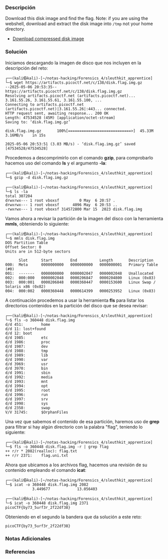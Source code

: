 ### Descripción
Download this disk image and find the flag. Note: if you are using the webshell, download and extract the disk image into `/tmp` not your home directory.

- [Download compressed disk image](https://artifacts.picoctf.net/c/138/disk.flag.img.gz)
### Solución
Iniciamos descargando la imagen de disco que nos incluyen en la descripción del reto:

```shell
┌──(kali㉿kali)-[~/notas-hacking/Forensics_4/sleuthkit_apprentice]
└─$ wget https://artifacts.picoctf.net/c/138/disk.flag.img.gz
--2025-05-06 20:53:35--  https://artifacts.picoctf.net/c/138/disk.flag.img.gz
Resolving artifacts.picoctf.net (artifacts.picoctf.net)... 3.161.55.26, 3.161.55.61, 3.161.55.100, ...
Connecting to artifacts.picoctf.net (artifacts.picoctf.net)|3.161.55.26|:443... connected.
HTTP request sent, awaiting response... 200 OK
Length: 47534528 (45M) [application/octet-stream]
Saving to: ‘disk.flag.img.gz’

disk.flag.img.gz       100%[============================>]  45.33M  3.16MB/s    in 15s     

2025-05-06 20:53:51 (3.03 MB/s) - ‘disk.flag.img.gz’ saved [47534528/47534528]
```

Procedemos a descomprimirlo con el comando **gzip**, para comprobarlo hacemos uso del comando **ls** y el argumento **-la**:

```shell
┌──(kali㉿kali)-[~/notas-hacking/Forensics_4/sleuthkit_apprentice]
└─$ gzip -d disk.flag.img.gz       

┌──(kali㉿kali)-[~/notas-hacking/Forensics_4/sleuthkit_apprentice]
└─$ ls -la
total 307204
drwxrwx--- 1 root vboxsf         0 May  6 20:57 .
drwxrwx--- 1 root vboxsf      4096 May  6 20:53 ..
-rwxrwx--- 1 root vboxsf 314572800 Mar 15  2023 disk.flag.img

```

Vamos ahora a revisar la partición de la imagen del disco con la herramienta **mmls**, obteniendo lo siguiente:

```shell
┌──(kali㉿kali)-[~/notas-hacking/Forensics_4/sleuthkit_apprentice]
└─$ mmls disk.flag.img        
DOS Partition Table
Offset Sector: 0
Units are in 512-byte sectors

      Slot      Start        End          Length       Description
000:  Meta      0000000000   0000000000   0000000001   Primary Table (#0)
001:  -------   0000000000   0000002047   0000002048   Unallocated
002:  000:000   0000002048   0000206847   0000204800   Linux (0x83)
003:  000:001   0000206848   0000360447   0000153600   Linux Swap / Solaris x86 (0x82)
004:  000:002   0000360448   0000614399   0000253952   Linux (0x83)
```

A continuación procedemos a usar la herramienta **fls** para listar los directorios contenidos en la partición del disco que se desea revisar:

```shell
┌──(kali㉿kali)-[~/notas-hacking/Forensics_4/sleuthkit_apprentice]
└─$ fls -o 360448 disk.flag.img 
d/d 451:        home
d/d 11: lost+found
d/d 12: boot
d/d 1985:       etc
d/d 1986:       proc
d/d 1987:       dev
d/d 1988:       tmp
d/d 1989:       lib
d/d 1990:       var
d/d 3969:       usr
d/d 3970:       bin
d/d 1991:       sbin
d/d 1992:       media
d/d 1993:       mnt
d/d 1994:       opt
d/d 1995:       root
d/d 1996:       run
d/d 1997:       srv
d/d 1998:       sys
d/d 2358:       swap
V/V 31745:      $OrphanFiles
```

Una vez que sabemos el contenido de esa partición, haremos uso de **grep** para filtrar si hay algún directorio con la palabra "flag", teniendo lo siguiente:

```shell
┌──(kali㉿kali)-[~/notas-hacking/Forensics_4/sleuthkit_apprentice]
└─$ fls -o 360448 disk.flag.img -r | grep flag
++ r/r * 2082(realloc): flag.txt
++ r/r 2371:    flag.uni.txt
```

Ahora que ubicamos a los archivos flag, hacemos una revisión de su contenido empleando el comando **icat**:

```shell
┌──(kali㉿kali)-[~/notas-hacking/Forensics_4/sleuthkit_apprentice]
└─$ icat -o 360448 disk.flag.img 2082      
            3.449677            13.056403

┌──(kali㉿kali)-[~/notas-hacking/Forensics_4/sleuthkit_apprentice]
└─$ icat -o 360448 disk.flag.img 2371
picoCTF{by73_5urf3r_2f22df38}
```

Obteniendo en el segundo la bandera que da solución a este reto:

```
picoCTF{by73_5urf3r_2f22df38}
```
### Notas Adicionales

### Referencias